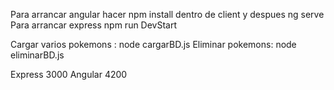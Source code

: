 Para arrancar angular hacer npm install dentro de client y despues ng serve
Para arrancar express npm run DevStart

Cargar varios pokemons : node cargarBD.js 
Eliminar pokemons: node eliminarBD.js

Express 3000
Angular 4200


